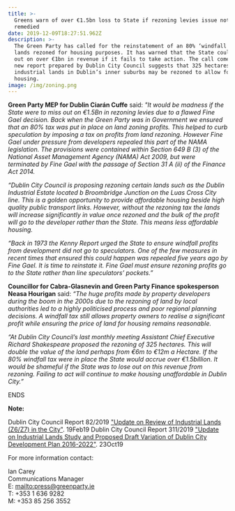 ```yaml
---
title: >-
  Greens warn of over €1.5bn loss to State if rezoning levies issue not
  remedied 
date: 2019-12-09T18:27:51.962Z
description: >-
  The Green Party has called for the reinstatement of an 80% ‘windfall tax’ on
  lands rezoned for housing purposes. It has warned that the State could lose
  out on over €1bn in revenue if it fails to take action. The call comes as a
  new report prepared by Dublin City Council suggests that 325 hectares of
  industrial lands in Dublin’s inner suburbs may be rezoned to allow for
  housing.
image: /img/zoning.png
---
```

**Green Party MEP for Dublin Ciarán Cuffe** said: _"It would be madness if the State were to miss out on €1.5Bn in rezoning levies due to a flawed Fine Gael decision. Back when the Green Party was in Government we ensured that an 80% tax was put in place on land zoning profits. This helped to curb speculation by imposing a tax on profits from land rezoning. However Fine Gael under pressure from developers repealed this part of the NAMA legislation. The provisions were contained within Section 649 B (3) of the National Asset Management Agency (NAMA) Act 2009, but were terminated by Fine Gael with the passage of Section 31 A (ii) of the Finance Act 2014._

_“Dublin City Council is proposing rezoning certain lands such as the Dublin Industrial Estate located b Broombridge Junction on the Luas Cross City line. This is a golden opportunity to provide affordable housing beside high quality public transport links. However, without the rezoning tax the lands will increase significantly in value once rezoned and the bulk of the profit will go to the developer rather than the State. This means less affordable housing._

_“Back in 1973 the Kenny Report urged the State to ensure windfall profits from development did not go to speculators. One of the few measures in recent times that ensured this could happen was repealed five years ago by Fine Gael. It is time to reinstate it. Fine Gael must ensure rezoning profits go to the State rather than line speculators’ pockets.”_

**Councillor for Cabra-Glasnevin and Green Party Finance spokesperson Neasa Hourigan** said: _“The huge profits made by property developers during the boom in the 2000s due to the rezoning of land by local authorities led to a highly politicised process and poor regional planning decisions. A windfall tax still allows property owners to realise a significant profit while ensuring the price of land for housing remains reasonable._

_“At Dublin City Council’s last monthly meeting Assistant Chief Executive Richard Shakespeare proposed the rezoning of 325 hectares. This will double the value of the land perhaps from €6m to €12m a Hectare. If the 80% windfall tax were in place the State would accrue over €1.5billion. It would be shameful if the State was to lose out on this revenue from rezoning. Failing to act will continue to make housing unaffordable in Dublin City.”_

ENDS

**Note:**

Dublin City Council Report 82/2019  ["Update on Review of Industrial Lands (Z6/Z7) in the City"](https://councilmeetings.dublincity.ie/documents/s22696/82%202019%20Z6%20Study%20update%20For%20Feb%20Council%20Meeting.pdf?utm_source=Media+List&utm_campaign=b4c95d10c4-EMAIL_CAMPAIGN_2019_12_05_12_09&utm_medium=email&utm_term=0_da38bad449-b4c95d10c4-47214343). 19Feb19 
Dublin City Council  Report 311/2019 ["Update on Industrial Lands Study and Proposed Draft Variation of Dublin City Development Plan 2016-2022"](https://councilmeetings.dublincity.ie/documents/s26096/311%20Variation%20to%20CDP%20-%20Industrial%20Lands.pdf?utm_source=Media+List&utm_campaign=b4c95d10c4-EMAIL_CAMPAIGN_2019_12_05_12_09&utm_medium=email&utm_term=0_da38bad449-b4c95d10c4-47214343).  23Oct19

For more information contact: 

Ian Carey \
Communications Manager\
E: <mailto:press@greenparty.ie>\
T: +353 1 636 9282\
M: +353 85 256 3552
